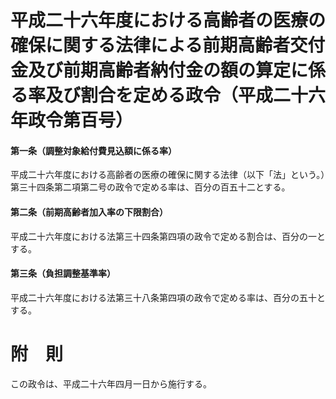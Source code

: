 # 平成二十六年度における高齢者の医療の確保に関する法律による前期高齢者交付金及び前期高齢者納付金の額の算定に係る率及び割合を定める政令（平成二十六年政令第百号）
#### 第一条（調整対象給付費見込額に係る率）
平成二十六年度における高齢者の医療の確保に関する法律（以下「法」という。）第三十四条第二項第二号の政令で定める率は、百分の百五十二とする。
#### 第二条（前期高齢者加入率の下限割合）
平成二十六年度における法第三十四条第四項の政令で定める割合は、百分の一とする。
#### 第三条（負担調整基準率）
平成二十六年度における法第三十八条第四項の政令で定める率は、百分の五十とする。
# 附　則
この政令は、平成二十六年四月一日から施行する。
